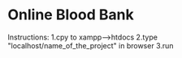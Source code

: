 # Online Blood Bank

Instructions:
1.cpy to xampp-->htdocs
2.type "localhost/name_of_the_project" in browser
3.run
